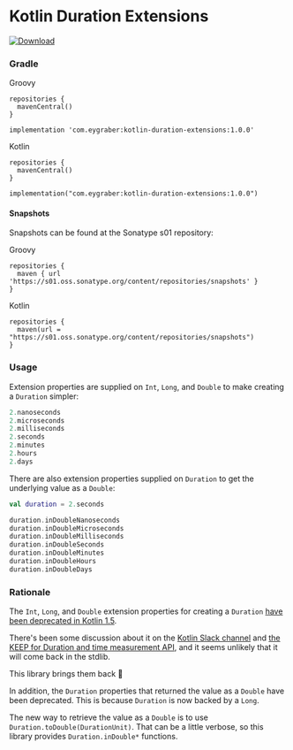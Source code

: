 # Kotlin Duration Extensions

[![Download](https://img.shields.io/maven-central/v/com.eygraber/kotlin-duration-extensions/1.0.0)](https://search.maven.org/artifact/com.eygraber/kotlin-duration-extensions)

### Gradle

Groovy
```
repositories {
  mavenCentral()
}

implementation 'com.eygraber:kotlin-duration-extensions:1.0.0'
```

Kotlin
```
repositories {
  mavenCentral()
}

implementation("com.eygraber:kotlin-duration-extensions:1.0.0")
```

#### Snapshots

Snapshots can be found at the Sonatype s01 repository:

Groovy
```
repositories {
  maven { url 'https://s01.oss.sonatype.org/content/repositories/snapshots' }
}
```

Kotlin
```
repositories {
  maven(url = "https://s01.oss.sonatype.org/content/repositories/snapshots")
}
```

### Usage

Extension properties are supplied on `Int`, `Long`, and `Double` to make creating a `Duration` simpler:

```kotlin
2.nanoseconds
2.microseconds
2.milliseconds
2.seconds
2.minutes
2.hours
2.days
```

There are also extension properties supplied on `Duration` to get the underlying value as a `Double`:

```kotlin
val duration = 2.seconds

duration.inDoubleNanoseconds
duration.inDoubleMicroseconds
duration.inDoubleMilliseconds
duration.inDoubleSeconds
duration.inDoubleMinutes
duration.inDoubleHours
duration.inDoubleDays
```

### Rationale

The `Int`, `Long`, and `Double` extension properties for creating a `Duration` [have been deprecated in Kotlin 1.5](https://blog.jetbrains.com/kotlin/2021/04/kotlin-1-5-0-rc-released/#duration-api-changes).

There's been some discussion about it on the [Kotlin Slack channel](https://kotlinlang.slack.com/archives/C0922A726/p1618965104032100) and [the KEEP for Duration and time measurement API](https://github.com/Kotlin/KEEP/issues/190#issuecomment-778821179), and it seems unlikely that it will come back in the stdlib.

This library brings them back 🎉

In addition, the `Duration` properties that returned the value as a `Double` have been deprecated.  This is because `Duration` is now backed by a `Long`.

The new way to retrieve the value as a `Double` is to use `Duration.toDouble(DurationUnit)`. That can be a little verbose, so this library provides `Duration.inDouble*` functions.
